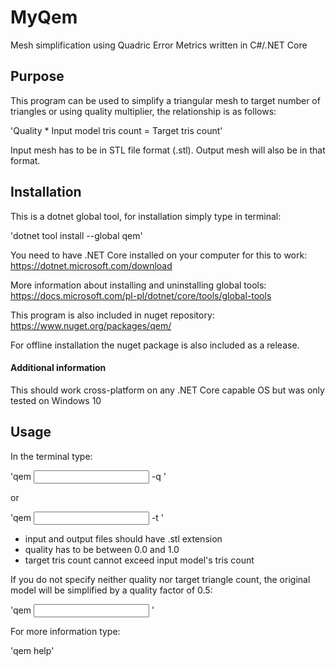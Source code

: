 # MyQem
Mesh simplification using Quadric Error Metrics written in C#/.NET Core

## Purpose

This program can be used to simplify a triangular mesh to target number of triangles or using quality multiplier, the relationship is as follows:

'Quality * Input model tris count = Target tris count'

Input mesh has to be in STL file format (.stl). Output mesh will also be in that format.

## Installation
This is a dotnet global tool, for installation simply type in terminal:

'dotnet tool install --global qem'

You need to have .NET Core installed on your computer for this to work: https://dotnet.microsoft.com/download

More information about installing and uninstalling global tools:
https://docs.microsoft.com/pl-pl/dotnet/core/tools/global-tools

This program is also included in nuget repository:
https://www.nuget.org/packages/qem/

For offline installation the nuget package is also included as a release.

#### Additional information
This should work cross-platform on any .NET Core capable OS but was only tested on Windows 10

## Usage

In the terminal type:

'qem <input file path> <output file path> -q <quality>'

or

'qem <input file path> <output file path> -t <target triangle count>'

- input and output files should have .stl extension
- quality has to be between 0.0 and 1.0
- target tris count cannot exceed input model's tris count

If you do not specify neither quality nor target triangle count, the original model will be simplified by a quality factor of 0.5:

'qem <input file path> <output file path>'

For more information type:

'qem help'
